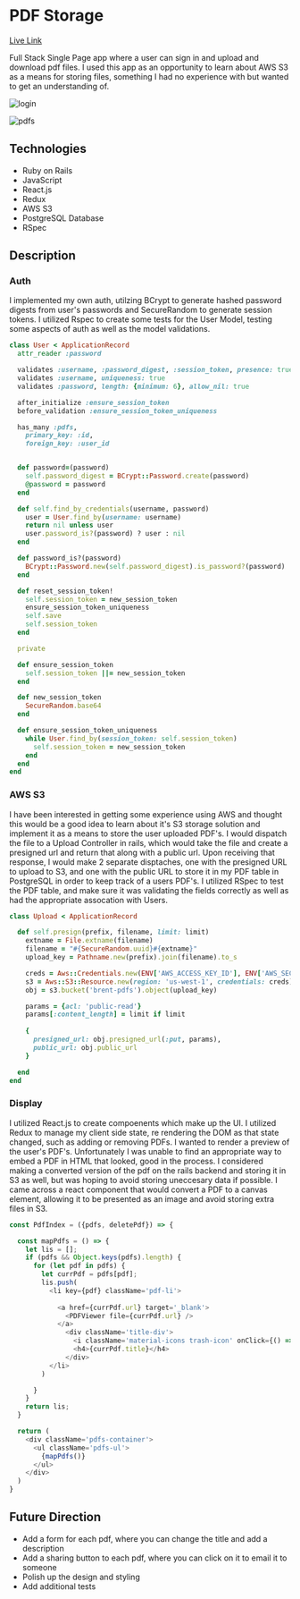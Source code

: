 # PDF Storage 


[Live Link](http://brents-pdfs.herokuapp.com)

Full Stack Single Page app where a user can sign in and upload and download pdf
files. I used this app as an opportunity to learn about AWS S3 as a means for
storing files, something I had no experience with but wanted to get an
understanding of. 

![login](./images/login.png)

![pdfs](./images/pdfs.png)


## Technologies 

- Ruby on Rails 
- JavaScript 
- React.js
- Redux 
- AWS S3
- PostgreSQL Database 
- RSpec

## Description 


### Auth
I implemented my own auth, utilzing BCrypt to generate hashed password digests from user's passwords and
SecureRandom to generate session tokens. I utilized Rspec to create some tests
for the User Model, testing some aspects of auth as well as the model
  validations.

```ruby
class User < ApplicationRecord
  attr_reader :password

  validates :username, :password_digest, :session_token, presence: true
  validates :username, uniqueness: true
  validates :password, length: {minimum: 6}, allow_nil: true

  after_initialize :ensure_session_token
  before_validation :ensure_session_token_uniqueness

  has_many :pdfs,
    primary_key: :id,
    foreign_key: :user_id


  def password=(password)
    self.password_digest = BCrypt::Password.create(password) 
    @password = password
  end

  def self.find_by_credentials(username, password)
    user = User.find_by(username: username)
    return nil unless user
    user.password_is?(password) ? user : nil
  end

  def password_is?(password)
    BCrypt::Password.new(self.password_digest).is_password?(password)
  end

  def reset_session_token!
    self.session_token = new_session_token
    ensure_session_token_uniqueness
    self.save
    self.session_token
  end

  private

  def ensure_session_token
    self.session_token ||= new_session_token
  end

  def new_session_token
    SecureRandom.base64
  end

  def ensure_session_token_uniqueness
    while User.find_by(session_token: self.session_token)
      self.session_token = new_session_token
    end
  end
end

```


### AWS S3

I have been interested in getting some experience using AWS and thought this
would be a good idea to learn about it's S3 storage solution and implement it as
a means to store the user uploaded PDF's. I would dispatch the file to a Upload
Controller in rails, which would take the file and create a presigned url and
return that along with a public url. Upon receiving that response, I would make
2 separate disptaches, one with the presigned URL to upload to S3, and one with
the public URL to store it in my PDF table in PostgreSQL in order to keep track
of a users PDF's. I utilized RSpec to test the PDF table, and make sure it was
validating the fields correctly as well as had the appropriate assocation with
Users.


```ruby
class Upload < ApplicationRecord

  def self.presign(prefix, filename, limit: limit)
    extname = File.extname(filename)
    filename = "#{SecureRandom.uuid}#{extname}"
    upload_key = Pathname.new(prefix).join(filename).to_s

    creds = Aws::Credentials.new(ENV['AWS_ACCESS_KEY_ID'], ENV['AWS_SECRET_ACCESS_KEY'])
    s3 = Aws::S3::Resource.new(region: 'us-west-1', credentials: creds)
    obj = s3.bucket('brent-pdfs').object(upload_key)

    params = {acl: 'public-read'}
    params[:content_length] = limit if limit
    
    {
      presigned_url: obj.presigned_url(:put, params),
      public_url: obj.public_url
    }

  end
end
```

### Display

I utilized React.js to create compoenents which make up the UI. I utilized Redux
to manage my client side state, re rendering the DOM as that state changed, such
as adding or removing PDFs. I wanted to render a preview of the user's PDF's.
Unfortunately I was unable to find an appropriate way to embed a PDF in
HTML that looked, good in the process. I considered making a converted version
of the pdf on the rails backend and storing it in S3 as well, but was hoping to
avoid storing uneccesary data if possible. I came across a react component that
would convert a PDF to a canvas element, allowing it to be presented as an image
and avoid storing extra files in S3.

```javascript
const PdfIndex = ({pdfs, deletePdf}) => {

  const mapPdfs = () => {
    let lis = [];
    if (pdfs && Object.keys(pdfs).length) {
      for (let pdf in pdfs) {
        let currPdf = pdfs[pdf];
        lis.push(
          <li key={pdf} className='pdf-li'>
           
            <a href={currPdf.url} target='_blank'>
              <PDFViewer file={currPdf.url} />
            </a>
              <div className='title-div'>
                <i className='material-icons trash-icon' onClick={() => deletePdf(pdf)}>delete</i>
                <h4>{currPdf.title}</h4>
              </div>
          </li>
        )

      }
    }
    return lis;
  }

  return (
    <div className='pdfs-container'>
      <ul className='pdfs-ul'>
        {mapPdfs()}
      </ul>
    </div>
  )
}
```


## Future Direction 

- Add a form for each pdf, where you can change the title and add a description
- Add a sharing button to each pdf, where you can click on it to email it to
  someone
- Polish up the design and styling
- Add additional tests  
